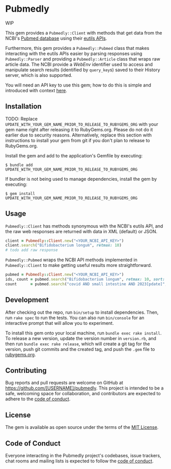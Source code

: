 # Pubmedly

WIP

This gem provides a `Pubmedly::Client` with methods that get data from the NCBI's [Pubmed database](https://pubmed.ncbi.nlm.nih.gov/) using their [eutils APIs](https://www.ncbi.nlm.nih.gov/books/NBK25499/).

Furthermore, this gem provides a `Pubmedly::Pubmed` class that makes interacting with the eutils APIs easier by parsing responses using `Pubmedly::Parser` and providing a `Pubmedly::Article` class that wraps raw article data. The NCBI provide a _WebEnv_ identifier used to access and manipulate search results (identified by `query_key`s) saved to their History server, which is also supported.

You will need an API key to use this gem; how to do this is simple and introduced with context [here](https://www.ncbi.nlm.nih.gov/books/NBK25497/).

## Installation

TODO: Replace `UPDATE_WITH_YOUR_GEM_NAME_PRIOR_TO_RELEASE_TO_RUBYGEMS_ORG` with your gem name right after releasing it to RubyGems.org. Please do not do it earlier due to security reasons. Alternatively, replace this section with instructions to install your gem from git if you don't plan to release to RubyGems.org.

Install the gem and add to the application's Gemfile by executing:

    $ bundle add UPDATE_WITH_YOUR_GEM_NAME_PRIOR_TO_RELEASE_TO_RUBYGEMS_ORG

If bundler is not being used to manage dependencies, install the gem by executing:

    $ gem install UPDATE_WITH_YOUR_GEM_NAME_PRIOR_TO_RELEASE_TO_RUBYGEMS_ORG

## Usage

`Pubmedly::Client` has methods synonymous with the NCBI's eutils API, and the raw web responses are returned with data in XML (default) or JSON.

```ruby
client = Pubmedly::Client.new("<YOUR_NCBI_API_KEY>")
client.search("Bifidobacterium longum", retmax: 10)
# todo add raw response
```

`Pubmedly::Pubmed` wraps the NCBI API methods implemented in `Pubmedly::Client` to make getting useful results more straightforward.

```ruby
pubmed = Pubmedly::Client.new("<YOUR_NCBI_API_KEY>")
ids, count = pubmed.search("Bifidobacterium longum", retmax: 10, sort: "pub_date")
count      = pubmed.search("covid AND small intestine AND 2023[pdate]", rettype: count)
```

## Development

After checking out the repo, run `bin/setup` to install dependencies. Then, run `rake spec` to run the tests. You can also run `bin/console` for an interactive prompt that will allow you to experiment.

To install this gem onto your local machine, run `bundle exec rake install`. To release a new version, update the version number in `version.rb`, and then run `bundle exec rake release`, which will create a git tag for the version, push git commits and the created tag, and push the `.gem` file to [rubygems.org](https://rubygems.org).

## Contributing

Bug reports and pull requests are welcome on GitHub at https://github.com/[USERNAME]/pubmedly. This project is intended to be a safe, welcoming space for collaboration, and contributors are expected to adhere to the [code of conduct](https://github.com/[USERNAME]/pubmedly/blob/main/CODE_OF_CONDUCT.md).

## License

The gem is available as open source under the terms of the [MIT License](https://opensource.org/licenses/MIT).

## Code of Conduct

Everyone interacting in the Pubmedly project's codebases, issue trackers, chat rooms and mailing lists is expected to follow the [code of conduct](https://github.com/[USERNAME]/pubmedly/blob/main/CODE_OF_CONDUCT.md).
